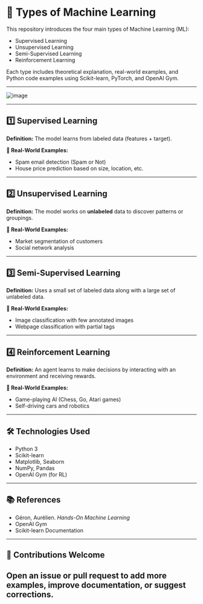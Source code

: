 # 🤖 Types of Machine Learning

This repository introduces the four main types of Machine Learning (ML):

* Supervised Learning
* Unsupervised Learning
* Semi-Supervised Learning
* Reinforcement Learning

Each type includes theoretical explanation, real-world examples, and Python code examples using Scikit-learn, PyTorch, and OpenAI Gym.

---

![image](https://github.com/user-attachments/assets/74f6572f-6403-4514-a499-3fb63df316bf)


---

## 1️⃣ Supervised Learning

**Definition:**
The model learns from labeled data (features + target).

**📌 Real-World Examples:**

* Spam email detection (Spam or Not)
* House price prediction based on size, location, etc.



---

## 2️⃣ Unsupervised Learning

**Definition:**
The model works on **unlabeled** data to discover patterns or groupings.

**📌 Real-World Examples:**

* Market segmentation of customers
* Social network analysis





---

## 3️⃣ Semi-Supervised Learning

**Definition:**
Uses a small set of labeled data along with a large set of unlabeled data.

**📌 Real-World Examples:**

* Image classification with few annotated images
* Webpage classification with partial tags



---

## 4️⃣ Reinforcement Learning

**Definition:**
An agent learns to make decisions by interacting with an environment and receiving rewards.

**📌 Real-World Examples:**

* Game-playing AI (Chess, Go, Atari games)
* Self-driving cars and robotics



---

## 🛠️ Technologies Used

* Python 3
* Scikit-learn
* Matplotlib, Seaborn
* NumPy, Pandas
* OpenAI Gym (for RL)

---

## 📚 References

* Géron, Aurélien. *Hands-On Machine Learning*
* OpenAI Gym
* Scikit-learn Documentation

---

## 🙌 Contributions Welcome

Open an issue or pull request to add more examples, improve documentation, or suggest corrections.
---
